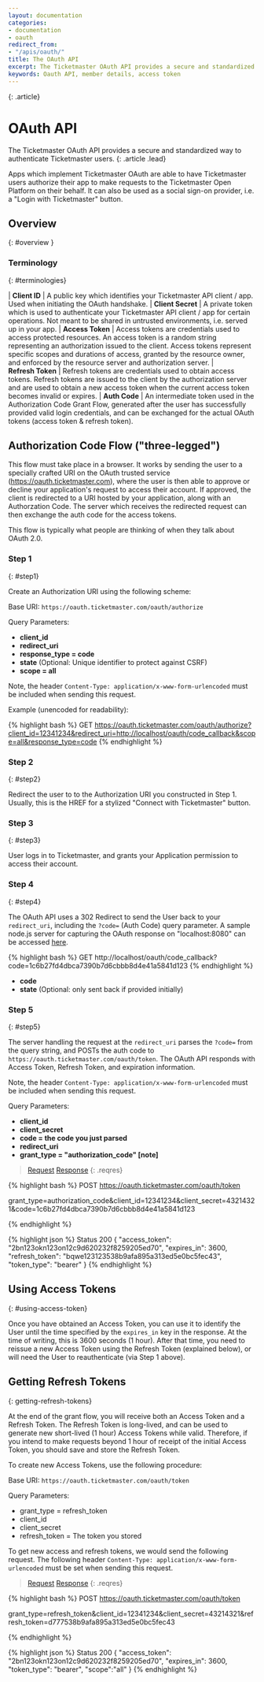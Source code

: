 ```yaml
---
layout: documentation
categories:
- documentation
- oauth
redirect_from:
- "/apis/oauth/"
title: The OAuth API
excerpt: The Ticketmaster OAuth API provides a secure and standardized way to authenticate Ticketmaster users.
keywords: Oauth API, member details, access token
---
```


{: .article}
# OAuth API

The Ticketmaster OAuth API provides a secure and standardized way to authenticate Ticketmaster users.
{: .article .lead}

Apps which implement Ticketmaster OAuth are able to have Ticketmaster users authorize their app to make requests to the Ticketmaster Open Platform on their behalf.  It can also be used as a social sign-on provider, i.e. a "Login with Ticketmaster" button.

## Overview
{: #overview }

### Terminology
{: #terminologies}

| __Client&nbsp;ID__ | A public key which identifies your Ticketmaster API client / app.  Used when initiating the OAuth handshake.
| __Client&nbsp;Secret__ | A private token which is used to authenticate your Ticketmaster API client / app for certain operations.  Not meant to be shared in untrusted environments, i.e. served up in your app.
| __Access&nbsp;Token__ | Access tokens are credentials used to access protected resources. An access token is a random string representing an authorization issued to the client. Access tokens represent specific scopes and durations of access, granted by the resource owner, and enforced by the resource server and authorization server.
| __Refresh&nbsp;Token__ | Refresh tokens are credentials used to obtain access tokens. Refresh tokens are issued to the client by the authorization server and are used to obtain a new access token when the current access token becomes invalid or expires.
| __Auth&nbsp;Code__ | An intermediate token used in the Authorization Code Grant Flow, generated after the user has successfully provided valid login credentials, and can be exchanged for the actual OAuth tokens (access token & refresh token).

## Authorization Code Flow ("three-legged")

This flow must take place in a browser. It works by sending the user to a specially crafted URI on the OAuth trusted service (https://oauth.ticketmaster.com), where the user is then able to approve or decline your application's request to access their account.  If approved, the client is redirected to a URI hosted by your application, along with an Authorzation Code. The server which receives the redirected request can then exchange the auth code for the access tokens.

This flow is typically what people are thinking of when they talk about OAuth 2.0.

### Step 1
{: #step1}

Create an Authorization URI using the following scheme:

Base URI: `https://oauth.ticketmaster.com/oauth/authorize`

Query Parameters:

 + **client_id**
 + **redirect_uri**
 + **response_type = code**
 + **state** (Optional: Unique identifier to protect against CSRF)
 + **scope = all**

Note, the header `Content-Type: application/x-www-form-urlencoded` must be included when sending this request.

Example (unencoded for readability):

{% highlight bash %}
GET https://oauth.ticketmaster.com/oauth/authorize?client_id=12341234&redirect_uri=http://localhost/oauth/code_callback&scope=all&response_type=code
{% endhighlight %}

### Step 2
{: #step2}

Redirect the user to to the Authorization URI you constructed in Step 1.  Usually, this is the HREF for a stylized "Connect with Ticketmaster" button.

### Step 3
{: #step3}

User logs in to Ticketmaster, and grants your Application permission to access their account.

### Step 4
{: #step4}

The OAuth API uses a 302 Redirect to send the User back to your `redirect_uri`, including the `?code=` (Auth Code) query parameter. A sample node.js server for capturing the OAuth response on "localhost:8080" can be accessed [here](https://gist.github.com/romil93/e0eded76310fb3bde67359b44e08e682).

{% highlight bash %}
GET http://localhost/oauth/code_callback?code=1c6b27fd4dbca7390b7d6cbbb8d4e41a5841d123
{% endhighlight %}

+ **code**
+ **state** (Optional: only sent back if provided initially)

### Step 5
{: #step5}

The server handling the request at the `redirect_uri` parses the `?code=` from the query string, and POSTs the auth code to `https://oauth.ticketmaster.com/oauth/token`.  The OAuth API responds with Access Token, Refresh Token, and expiration information.

Note, the header `Content-Type: application/x-www-form-urlencoded` must be included when sending this request.

Query Parameters:

+ **client_id**
+ **client_secret**
+ **code = the code you just parsed**
+ **redirect_uri**
+ **grant_type = "authorization_code" [note]**

>[Request](#req)
>[Response](#res)
{: .reqres}

{% highlight bash %}
POST https://oauth.ticketmaster.com/oauth/token

grant_type=authorization_code&client_id=12341234&client_secret=43214321&code=1c6b27fd4dbca7390b7d6cbbb8d4e41a5841d123

{% endhighlight %}

{% highlight json %}
Status 200
{
    "access_token": "2bn123okn123on12c9d620232f8259205ed70",
    "expires_in": 3600,
    "refresh_token": "bqwe123123538b9afa895a313ed5e0bc5fec43",
    "token_type": "bearer"
}
{% endhighlight %}

## Using Access Tokens
{: #using-access-token}

Once you have obtained an Access Token, you can use it to identify the User until the time specified by the `expires_in` key in the response. At the time of writing, this is 3600 seconds (1 hour). After that time, you need to reissue a new Access Token using the Refresh Token (explained below), or will need the User to reauthenticate (via Step 1 above).

## Getting Refresh Tokens
{: getting-refresh-tokens}

At the end of the grant flow, you will receive both an Access Token and a Refresh Token. The Refresh Token is long-lived, and can be used to generate new short-lived (1 hour) Access Tokens while valid. Therefore, if you intend to make requests beyond 1 hour of receipt of the initial Access Token, you should save and store the Refresh Token.

To create new Access Tokens, use the following procedure:

Base URI: `https://oauth.ticketmaster.com/oauth/token`

Query Parameters:

+ grant_type = refresh_token
+ client_id
+ client_secret
+ refresh_token = The token you stored

To get new access and refresh tokens, we would send the following request. The following header `Content-Type: application/x-www-form-urlencoded`  must be set when sending this request.

>[Request](#req)
>[Response](#res)
{: .reqres}

{% highlight bash %}
POST https://oauth.ticketmaster.com/oauth/token

grant_type=refresh_token&client_id=12341234&client_secret=43214321&refresh_token=d777538b9afa895a313ed5e0bc5fec43

{% endhighlight %}

{% highlight json %}
Status 200
{
    "access_token": "2bn123okn123on12c9d620232f8259205ed70",
    "expires_in": 3600,
    "token_type": "bearer",
    "scope":"all"
}
{% endhighlight %}
